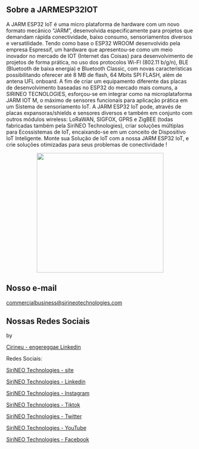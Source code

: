 ## Sobre a JARMESP32IOT

A JARM ESP32 IoT é uma micro plataforma de hardware com um
novo formato mecânico “JARM”, desenvolvida especificamente para projetos
que demandam rápida conectividade, baixo consumo, sensoriamentos diversos
e versatilidade. Tendo como base o ESP32 WROOM desenvolvido pela
empresa Espressif, um hardware que apresentou-se como um meio inovador
no mercado de IOT (Internet das Coisas) para desenvolvimento de projetos de
forma prática, no uso dos protocolos Wi-FI (802.11 b/g/n), BLE (Bluetooth de
baixa energia) e Bluetooth Classic, com novas características possibilitando
oferecer até 8 MB de flash, 64 Mbits SPI FLASH, além de antena UFL onboard.
A fim de criar um equipamento diferente das placas de
desenvolvimento baseadas no ESP32 do mercado mais comuns, a SIRINEO
TECNOLOGIES, esforçou-se em integrar como na microplataforma JARM
IOT M, o máximo de sensores funcionais para aplicação prática em um
Sistema de sensoriamento IoT. A JARM ESP32 IoT pode, através de placas
expansoras/shields e sensores diversos e também em conjunto com outros
módulos wireless: LoRaWAN, SIGFOX, GPRS e ZigBEE (todas fabricadas
também pela SiriNEO Technologies), criar soluções múltiplas para
Ecossistemas de IoT, encaixando-se em um conceito de Dispositivo IoT
Inteligente.
Monte sua Solução de IoT com a nossa JARM ESP32 IoT, e crie
soluções otimizadas para seus problemas de conectividade !

<p align="center">
<img width="340" height="321" src="http://sirineotechnologies.com/wp-content/uploads/2021/05/JARM-ESP32-ISO.jpg">
</p align="center">

## Nosso e-mail

commercialbusiness@sirineotechnologies.com

## Nossas Redes Sociais

by   

[Cirineu - engereggae Linkedin](https://www.linkedin.com/in/cirineu-carvalho-fernandes-20490a37/)

Redes Sociais:

[SiriNEO Technologies - site](http://sirineotechnologies.com)

[SiriNEO Technologies - Linkedin](https://www.linkedin.com/company/sirineo-technologies)

[SiriNEO Technologies - Instagram](https://www.instagram.com/sirineotechnologies)

[SiriNEO Technologies - Tiktok](https://www.tiktok.com/@sirineotechnologies)  
 
[SiriNEO Technologies - Twitter](https://twitter.com/sirineotech)

[SiriNEO Technologies - YouTube](https://www.youtube.com/channel/UCXL7DX-jfyiIgiR7kq9hfNw)

[SiriNEO Technologies - Facebook](https://web.facebook.com/Sirineotechnologies/)







